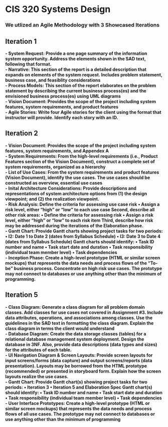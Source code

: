 <h1>CIS 320 Systems Design</h1>

<h3> We utlized an Agile Methodology with 3 Showcased Iterations </h3>

<h2> Iteration 1</h2>
<b>
- System Request: Provide a one page summary of the information system
opportunity. Address the elements shown in the SAD text,
following that format. <br/> 
- Narrative: This section of the report is a detailed description that
expands on elements of the system request. Includes problem statement, business case, and feasiblity considerations <br/>
- Process Models: This section of the report elaborates on the problem
statement by describing the current business process(es)
and the envisioned business process(es) using UML diagrams <br/> 
- Vision Document: Provides the scope of the project including system features, system requirements, and product features <br/>
- Agile Stories: Write four Agile stories for the client using the format that
instructor will provide. Identify each story with an ID. <br/>
</b>

<h2> Iteration 2</h2>
<b>
- Vision Document: Provides the scope of the project including system features, system requirements, and Appendex A <br/> 
- System Requirements: From the high-level requirements (i.e., Product Features
section of the Vision Document), construct a complete set of
system requirements, organized as a hierarchy <br/>
- List of Use Cases: From the system requirements and product features (Vision
Document), identify the use cases. The use cases should be
constructed as overview, essential use cases <br/> 
- Inital Architecture Considerations: Provide descriptions and representations of system
architecture options from (1) the design viewpoint; and (2) the
realization viewpoint. <br/>
- Risk Analysis: Define the criteria for assessing use case risk
• Assign a risk level, either “high” or “low” to each use case
Second, describe all other risk areas:
• Define the criteria for assessing risk
• Assign a risk level, either “high” or “low” to each risk
item
Third, describe how risk may be addressed during the
iterations of the Elaboration phase. <br/>
- Gantt Chart: Provide Gantt charts showing project tasks for two periods:
• I2: Date 1 to Date 2 (dates from Syllabus Schedule)
• I3: Date 3 to Date 4 (dates from Syllabus Schedule)
Gantt charts should identify:
• Task ID number and name
• Task start date and duration
• Task responsibility (individual team member level)
• Task dependencies <br/>
- Inception Phase: Create a high-level prototype (HTML or similar screen
mockups) that represents the data needs and process flows of
the “To-be” business process. Concentrate on high risk use
cases. The prototype may not connect to databases or use
anything other than the minimum of programming. <br/>
</b>

<h2> Iteration 5</h2>
<b>
- Class Diagram: Generate a class diagram for all
problem domain classes. Add classes for use cases not
covered in Assignment #3. Include data attributes, operations,
and associations among classes. Use the guidelines in the
SAD text in formatting the class diagram.
Explain the class diagram in terms the client would
understand <br/> 
- Database Diagram: Create the data storage classes (tables) for a relational
database management system deployment. Design the
database in 3NF. Also, provide data descriptions (data types and sizes) for the
attributes of each table. <br/> 
- UI Navigation Diagram & Screen Layouts: Provide screen layouts for input screens/forms (data capture)
and output screens/reports (data presentation). Layouts may
be borrowed from the HTML prototype (recommended) or
presented in storyboard form. Explain how the screen layouts
realize the use cases. <br/>
- Gantt Chart: Provide Gantt chart(s) showing project tasks for two periods:
• Iteration 3
• Iteration 5 and Elaboration Spec
Gantt chart(s) should identify:
• Task ID number and name
• Task start date and duration
• Task responsibility (individual team member level)
• Task dependencies <br/> 
- User Interface Prototypes: Create a high-level prototype (HTML or similar screen
mockups) that represents the data needs and process flows of
all use cases. The prototype may not connect to databases or
use anything other than the minimum of programming <br/>
</b>
